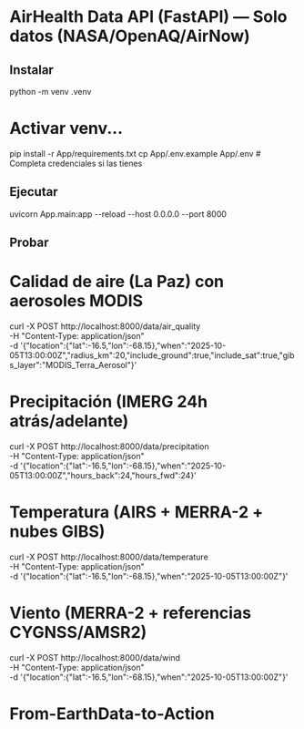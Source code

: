# AirHealth Data API (FastAPI) — Solo datos (NASA/OpenAQ/AirNow)

## Instalar
python -m venv .venv
# Activar venv...
pip install -r App/requirements.txt
cp App/.env.example App/.env  # Completa credenciales si las tienes

## Ejecutar
uvicorn App.main:app --reload --host 0.0.0.0 --port 8000

## Probar
# Calidad de aire (La Paz) con aerosoles MODIS
curl -X POST http://localhost:8000/data/air_quality \
 -H "Content-Type: application/json" \
 -d '{"location":{"lat":-16.5,"lon":-68.15},"when":"2025-10-05T13:00:00Z","radius_km":20,"include_ground":true,"include_sat":true,"gibs_layer":"MODIS_Terra_Aerosol"}'

# Precipitación (IMERG 24h atrás/adelante)
curl -X POST http://localhost:8000/data/precipitation \
 -H "Content-Type: application/json" \
 -d '{"location":{"lat":-16.5,"lon":-68.15},"when":"2025-10-05T13:00:00Z","hours_back":24,"hours_fwd":24}'

# Temperatura (AIRS + MERRA-2 + nubes GIBS)
curl -X POST http://localhost:8000/data/temperature \
 -H "Content-Type: application/json" \
 -d '{"location":{"lat":-16.5,"lon":-68.15},"when":"2025-10-05T13:00:00Z"}'

# Viento (MERRA-2 + referencias CYGNSS/AMSR2)
curl -X POST http://localhost:8000/data/wind \
 -H "Content-Type: application/json" \
 -d '{"location":{"lat":-16.5,"lon":-68.15},"when":"2025-10-05T13:00:00Z"}'
# From-EarthData-to-Action

